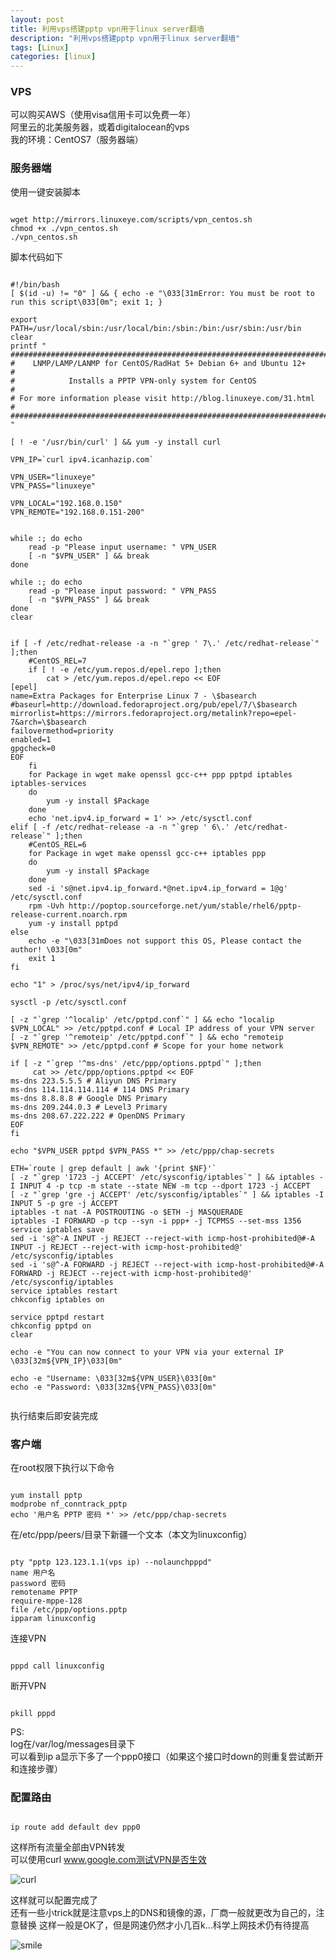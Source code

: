 ```yaml
---
layout: post
title: 利用vps搭建pptp vpn用于linux server翻墙
description: "利用vps搭建pptp vpn用于linux server翻墙"
tags: [Linux]
categories: [linux]
---
```


###    VPS
可以购买AWS（使用visa信用卡可以免费一年）  
阿里云的北美服务器，或着digitalocean的vps  
我的环境：CentOS7（服务器端）

###    服务器端
使用一键安装脚本  
<pre><code>
wget http://mirrors.linuxeye.com/scripts/vpn_centos.sh
chmod +x ./vpn_centos.sh
./vpn_centos.sh
</code></pre>
脚本代码如下  
<pre><code>
#!/bin/bash
[ $(id -u) != "0" ] && { echo -e "\033[31mError: You must be root to run this script\033[0m"; exit 1; } 

export PATH=/usr/local/sbin:/usr/local/bin:/sbin:/bin:/usr/sbin:/usr/bin
clear
printf "
#######################################################################
#    LNMP/LAMP/LANMP for CentOS/RadHat 5+ Debian 6+ and Ubuntu 12+    #
#            Installs a PPTP VPN-only system for CentOS               #
# For more information please visit http://blog.linuxeye.com/31.html  #
#######################################################################
"

[ ! -e '/usr/bin/curl' ] && yum -y install curl

VPN_IP=`curl ipv4.icanhazip.com`

VPN_USER="linuxeye"
VPN_PASS="linuxeye"

VPN_LOCAL="192.168.0.150"
VPN_REMOTE="192.168.0.151-200"


while :; do echo
    read -p "Please input username: " VPN_USER 
    [ -n "$VPN_USER" ] && break
done

while :; do echo
    read -p "Please input password: " VPN_PASS
    [ -n "$VPN_PASS" ] && break
done
clear


if [ -f /etc/redhat-release -a -n "`grep ' 7\.' /etc/redhat-release`" ];then
    #CentOS_REL=7
    if [ ! -e /etc/yum.repos.d/epel.repo ];then
        cat > /etc/yum.repos.d/epel.repo << EOF
[epel]
name=Extra Packages for Enterprise Linux 7 - \$basearch
#baseurl=http://download.fedoraproject.org/pub/epel/7/\$basearch
mirrorlist=https://mirrors.fedoraproject.org/metalink?repo=epel-7&arch=\$basearch
failovermethod=priority
enabled=1
gpgcheck=0
EOF
    fi
    for Package in wget make openssl gcc-c++ ppp pptpd iptables iptables-services 
    do
        yum -y install $Package
    done
    echo 'net.ipv4.ip_forward = 1' >> /etc/sysctl.conf
elif [ -f /etc/redhat-release -a -n "`grep ' 6\.' /etc/redhat-release`" ];then
    #CentOS_REL=6
    for Package in wget make openssl gcc-c++ iptables ppp 
    do
        yum -y install $Package
    done
    sed -i 's@net.ipv4.ip_forward.*@net.ipv4.ip_forward = 1@g' /etc/sysctl.conf
    rpm -Uvh http://poptop.sourceforge.net/yum/stable/rhel6/pptp-release-current.noarch.rpm
    yum -y install pptpd
else
    echo -e "\033[31mDoes not support this OS, Please contact the author! \033[0m"
    exit 1
fi

echo "1" > /proc/sys/net/ipv4/ip_forward

sysctl -p /etc/sysctl.conf

[ -z "`grep '^localip' /etc/pptpd.conf`" ] && echo "localip $VPN_LOCAL" >> /etc/pptpd.conf # Local IP address of your VPN server
[ -z "`grep '^remoteip' /etc/pptpd.conf`" ] && echo "remoteip $VPN_REMOTE" >> /etc/pptpd.conf # Scope for your home network

if [ -z "`grep '^ms-dns' /etc/ppp/options.pptpd`" ];then
     cat >> /etc/ppp/options.pptpd << EOF
ms-dns 223.5.5.5 # Aliyun DNS Primary
ms-dns 114.114.114.114 # 114 DNS Primary
ms-dns 8.8.8.8 # Google DNS Primary
ms-dns 209.244.0.3 # Level3 Primary
ms-dns 208.67.222.222 # OpenDNS Primary
EOF
fi

echo "$VPN_USER pptpd $VPN_PASS *" >> /etc/ppp/chap-secrets

ETH=`route | grep default | awk '{print $NF}'`
[ -z "`grep '1723 -j ACCEPT' /etc/sysconfig/iptables`" ] && iptables -I INPUT 4 -p tcp -m state --state NEW -m tcp --dport 1723 -j ACCEPT
[ -z "`grep 'gre -j ACCEPT' /etc/sysconfig/iptables`" ] && iptables -I INPUT 5 -p gre -j ACCEPT 
iptables -t nat -A POSTROUTING -o $ETH -j MASQUERADE
iptables -I FORWARD -p tcp --syn -i ppp+ -j TCPMSS --set-mss 1356
service iptables save
sed -i 's@^-A INPUT -j REJECT --reject-with icmp-host-prohibited@#-A INPUT -j REJECT --reject-with icmp-host-prohibited@' /etc/sysconfig/iptables 
sed -i 's@^-A FORWARD -j REJECT --reject-with icmp-host-prohibited@#-A FORWARD -j REJECT --reject-with icmp-host-prohibited@' /etc/sysconfig/iptables 
service iptables restart
chkconfig iptables on

service pptpd restart
chkconfig pptpd on
clear

echo -e "You can now connect to your VPN via your external IP \033[32m${VPN_IP}\033[0m"

echo -e "Username: \033[32m${VPN_USER}\033[0m"
echo -e "Password: \033[32m${VPN_PASS}\033[0m"

</code></pre>
执行结束后即安装完成  
###    客户端 
在root权限下执行以下命令  
<pre><code>
yum install pptp  
modprobe nf_conntrack_pptp  
echo '用户名 PPTP 密码 *' >> /etc/ppp/chap-secrets   
</code></pre>

在/etc/ppp/peers/目录下新疆一个文本（本文为linuxconfig）  
    
<pre><code>
pty "pptp 123.123.1.1(vps ip) --nolaunchpppd"
name 用户名
password 密码
remotename PPTP
require-mppe-128
file /etc/ppp/options.pptp
ipparam linuxconfig
</code></pre>

连接VPN  

<pre><code>
pppd call linuxconfig
</code></pre>
断开VPN  

<pre><code>
pkill pppd
</code></pre>
PS:  
log在/var/log/messages目录下  
可以看到ip a显示下多了一个ppp0接口（如果这个接口时down的则重复尝试断开和连接步骤）  
###    配置路由  
<pre><code>
ip route add default dev ppp0
</code></pre>
这样所有流量全部由VPN转发  
可以使用curl www.google.com测试VPN是否生效  

![curl](/images/vpn/vpn.png)

这样就可以配置完成了  
还有一些小trick就是注意vps上的DNS和镜像的源，厂商一般就更改为自己的，注意替换
这样一般是OK了，但是网速仍然才小几百k...科学上网技术仍有待提高  
 
![smile](/images/vpn/smile.gif)